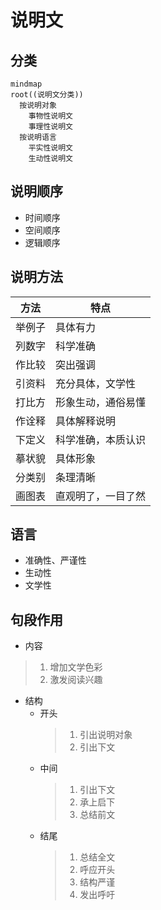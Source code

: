 # 说明文

## 分类

```mermaid
mindmap
root((说明文分类))
  按说明对象
    事物性说明文
    事理性说明文
  按说明语言
    平实性说明文
    生动性说明文
```

## 说明顺序

- 时间顺序
- 空间顺序
- 逻辑顺序

## 说明方法

|方法|特点|
|-|-|
|举例子|具体有力|
|列数字|科学准确|
|作比较|突出强调|
|引资料|充分具体，文学性|
|打比方|形象生动，通俗易懂|
|作诠释|具体解释说明|
|下定义|科学准确，本质认识|
|摹状貌|具体形象|
|分类别|条理清晰|
|画图表|直观明了，一目了然|

## 语言

- 准确性、严谨性
- 生动性
- 文学性

## 句段作用

- 内容

> 1. 增加文学色彩
> 2. 激发阅读兴趣

- 结构
  - 开头
    >
    > 1. 引出说明对象
    > 2. 引出下文
    >
  - 中间
    >
    > 1. 引出下文
    > 2. 承上启下
    > 3. 总结前文
    >
  - 结尾
    >
    > 1. 总结全文
    > 1. 呼应开头
    > 1. 结构严谨
    > 1. 发出呼吁
